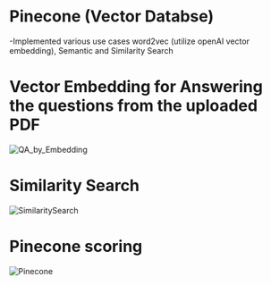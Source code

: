 # Pinecone (Vector Databse)
-Implemented various use cases word2vec (utilize openAI vector embedding), Semantic and Similarity Search

# Vector Embedding for Answering the questions from the uploaded PDF
![QA_by_Embedding](https://github.com/maitripatel5/VectorDB/assets/117126117/a244b9f6-81d3-426b-be25-e267ac9d4155)

# Similarity Search
![SimilaritySearch](https://github.com/maitripatel5/VectorDB/assets/117126117/483467a0-2d29-4313-9384-8e5ec432bb6c)

# Pinecone scoring
![Pinecone](https://github.com/maitripatel5/VectorDB/assets/117126117/291f929a-cdaa-46be-aadc-cfc7ae34ac83)
